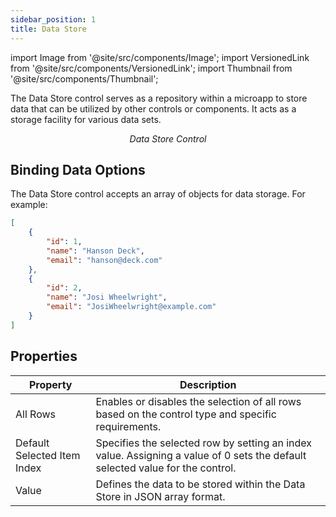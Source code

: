 ```yaml
---
sidebar_position: 1
title: Data Store
---
```


import Image from '@site/src/components/Image';
import VersionedLink from '@site/src/components/VersionedLink';
import Thumbnail from '@site/src/components/Thumbnail';

The Data Store control serves as a repository within a microapp to store data that can be utilized by other controls or components. It acts as a storage facility for various data sets.

<figure>
  <Thumbnail src="/img/reference/controls/datastore/preview.jpeg" alt="Data Store Control" />
  <figcaption align="center"><i>Data Store Control</i></figcaption>
</figure>

## Binding Data Options

The Data Store control accepts an array of objects for data storage. For example:

```json
[
    {
        "id": 1,
        "name": "Hanson Deck",
        "email": "hanson@deck.com"
    },
    {
        "id": 2,
        "name": "Josi Wheelwright",
        "email": "JosiWheelwright@example.com"
    }
]

```


## Properties

| Property                | Description                                                                                      |
|-------------------------|--------------------------------------------------------------------------------------------------|
| All Rows                | Enables or disables the selection of all rows based on the control type and specific requirements. |
| Default Selected Item Index | Specifies the selected row by setting an index value. Assigning a value of 0 sets the default selected value for the control. |
| Value                   | Defines the data to be stored within the Data Store in JSON array format.                          |



